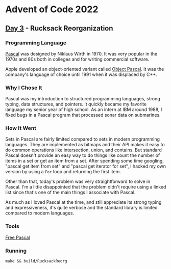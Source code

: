 # Advent of Code 2022
## [Day 3](https://adventofcode.com/2022/day/3) - Rucksack Reorganization

### Programming Language 

[Pascal](https://en.wikipedia.org/wiki/Pascal_(programming_language)) was designed by Niklaus Wirth in 1970.
It was very popular in the 1970s and 80s both in colleges and for writing commercial software.

Apple developed an object-oriented variant called [Object Pascal](https://en.wikipedia.org/wiki/Object_Pascal).
It was the company's language of choice until 1991 when it was displaced by C++.

### Why I Chose It

Pascal was my introduction to structured programming languages, strong typing, data structures, and pointers.
It quickly became my favorite language my senior year of high school.
As an intern at IBM around 1988, I fixed bugs in a Pascal program that processed sonar data on submarines.

### How It Went

Sets in Pascal are fairly limited compared to sets in modern programming languages.
They are implemented as bitmaps and their API makes it easy to do common operations like intersection, union, and contains.
But standard Pascal doesn't provide an easy way to do things like count the number of items in a set or get an item from a set.
After spending some time googling, "pascal get item from set" and "pascal get iterator for set", I hacked my own version by using a `For` loop and returning the first item.

Other than that, today's problem was very straightforward to solve in Pascal.
I'm a little disappointed that the problem didn't require using a linked list since that's one of the main things I associate with Pascal.

As much as I loved Pascal at the time, and still appreciate its strong typing and expressiveness, it's quite verbose and the standard library is limited compared to modern languages.

### Tools

[Free Pascal](https://freepascal.org)

### Running

```
make && build/RucksackReorg
```
